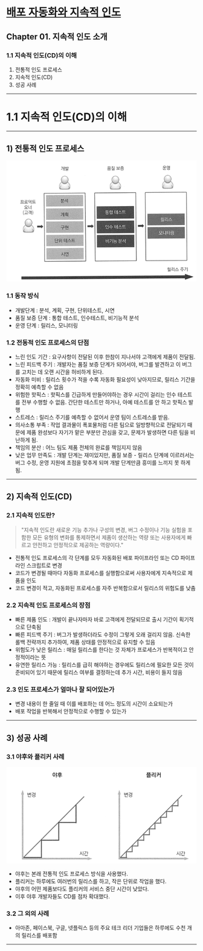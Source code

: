 # <a href = "../README.md" target="_blank">배포 자동화와 지속적 인도</a>
## Chapter 01. 지속적 인도 소개
### 1.1 지속적 인도(CD)의 이해
1) 전통적 인도 프로세스
2) 지속적 인도(CD)
3) 성공 사례
---

# 1.1 지속적 인도(CD)의 이해
---

## 1) 전통적 인도 프로세스
![traditional-deployment](imgs/traditional-deployment.png)

### 1.1 동작 방식
- 개발단계 : 분석, 계획, 구현, 단위테스트, 시연
- 품질 보증 단계 : 통합 테스트, 인수테스트, 비기능적 분석
- 운영 단계 : 릴리스, 모니터링


### 1.2 전동적 인도 프로세스의 단점
- 느린 인도 기간 : 요구사항이 전달된 이후 한참이 지나서야 고객에게 제품이 전달됨.
- 느린 피드백 주기 : 개발자는 품질 보증 단계가 되어서야, 버그를 발견하고 이 버그를 고치는 데 오랜 시간을 허비하게 된다.
- 자동화 미비 : 릴리스 횟수가 적을 수록 자동화 필요성이 낮아지므로, 릴리스 기간을 정확히 예측할 수 없음
- 위험한 핫픽스 : 핫픽스를 긴급하게 만들어야하는 경우 시간이 걸리는 인수 테스트를 전부 수행할 수 없음. 간단한 테스트만 하거나,
아예 테스트를 안 하고 핫픽스 발행
- 스트레스 : 릴리스 주기를 예측할 수 없어서 운영 팀이 스트레스를 받음.
- 의사소통 부족 : 작업 결과물이 폭포물처럼 다른 팀으로 일방향적으로 전달되기 때문에 제품 완성보다 자기가 맡은 부분만 관심을 갖고,
문제가 발생하면 다른 팀을 비난하게 됨.
- 책임의 분산 : 어느 팀도 제품 전체의 완료를 책임지지 않음
- 낮은 업무 만족도 : 개발 단계는 재미있지만, 품질 보증 - 릴리스 단계에 이르러서는 버그 수정, 운영 지원에 초점을 맞추게 되며
개발 단계만큼 흥미를 느끼지 못 하게 됨.

---

## 2) 지속적 인도(CD)

### 2.1 지속적 인도란?
> "지속적 인도란 새로운 기능 추가나 구성의 변경, 버그 수정이나 기능 실험을 포함한 모든 유형의 변화를 통제하면서
제품이 생산하는 역량 또는 사용자에게 빠르고 안전하고 안정적으로 제공하는 역량이다."

- 전통적 인도 프로세스의 각 단계를 모두 자동화된 배포 파이프라인 또는 CD 파이프라인 스크립트로 변경
- 코드가 변경될 때마다 자동화 프로세스를 실행함으로써 사용자에게 지속적으로 제품을 인도
- 코드 변경이 적고, 자동화된 프로세스를 자주 반복함으로서 릴리스의 위험도를 낮춤

### 2.2 지속적 인도 프로세스의 장점
- 빠른 제품 인도 : 개발이 끝나자마자 바로 고객에게 전달되므로 출시 기간이 획기적으로 단축됨
- 빠른 피드백 주기 : 버그가 발생하더라도 수정이 그렇게 오래 걸리지 않음. 신속한 롤백 전략까지 추가하여,
제품 상태를 안정적으로 유지할 수 있음
- 위험도가 낮은 릴리스 : 매일 릴리스를 한다는 것 자체가 프로세스가 반복적이고 안정적이라는 뜻
- 유연한 릴리스 가능 : 릴리스를 급히 해야하는 경우에도 릴리스에 필요한 모든 것이 준비되어 있기 때문에
릴리스 여부를 결정하는데 추가 시간, 비용이 들지 않음

### 2.3 인도 프로세스가 얼마나 잘 되어있는가
- 변경 내용이 한 줄일 때 이를 배포하는 데 어느 정도의 시간이 소요되는가
- 배포 작업을 반복해서 안정적으로 수행할 수 있는가


---

## 3) 성공 사례

### 3.1 야후와 플리커 사례
![yahoo-flickr](imgs/yahoo-flickr.png)

- 야후는 본래 전통적 인도 프로세스 방식을 사용했다.
- 플리커는 하루에도 여러번의 릴리스를 하고, 작은 단위로 작업을 했다.
- 야후의 어떤 제품보다도 플리커의 서비스 중단 시간이 낮았다.
- 이후 야후 개발자들도 CD를 점차 확대했다.

### 3.2 그 외의 사례
- 아마존, 페이스북, 구글, 넷플릭스 등의 주요 테크 리더 기업들은 하루에도 수천 개의 릴리스를 배포함

---
